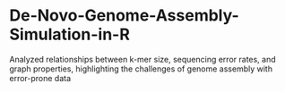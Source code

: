 # De-Novo-Genome-Assembly-Simulation-in-R
Analyzed relationships between k-mer size, sequencing error rates, and  graph properties, highlighting the challenges of genome assembly with  error-prone data 
